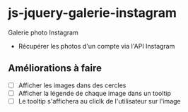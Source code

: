 # js-jquery-galerie-instagram 
Galerie photo Instagram
- Récupérer les photos d'un compte via l'API Instagram 

## Améliorations à faire 
- [ ] Afficher les images dans des cercles 
- [ ] Afficher la légende de chaque image dans un tooltip 
- [ ] Le tooltip s'affichera au cliclk de l'utilisateur sur l'image 
